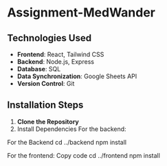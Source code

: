 ﻿# Assignment-MedWander

 ## Technologies Used
- **Frontend**: React, Tailwind CSS
- **Backend**: Node.js, Express
- **Database**: SQL
- **Data Synchronization**: Google Sheets API
- **Version Control**: Git

## Installation Steps
1. **Clone the Repository**
2. Install Dependencies For the backend:

For the Backend
cd ../backend
npm install

For the frontend:
Copy code
cd ../frontend
npm install
 
